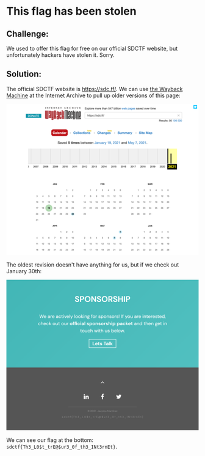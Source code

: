 # This flag has been stolen

## Challenge:

We used to offer this flag for free on our official SDCTF website, but unfortunately hackers have stolen it. Sorry.

## Solution:

The official SDCTF website is https://sdc.tf/. We can use [the Wayback Machine](https://web.archive.org/web/*/https://sdc.tf/) at the Internet Archive to pull up older versions of this page:

<img src="wayback.png" alt="There are 4 versions." width="600">

The oldest revision doesn't have anything for us, but if we check out January 30th:

<img src="archive.png" alt="Gotcha." width="600">

We can see our flag at the bottom: `sdctf{Th3_L0$t_trE@$ur3_0f_th3_INt3rnEt}`.
